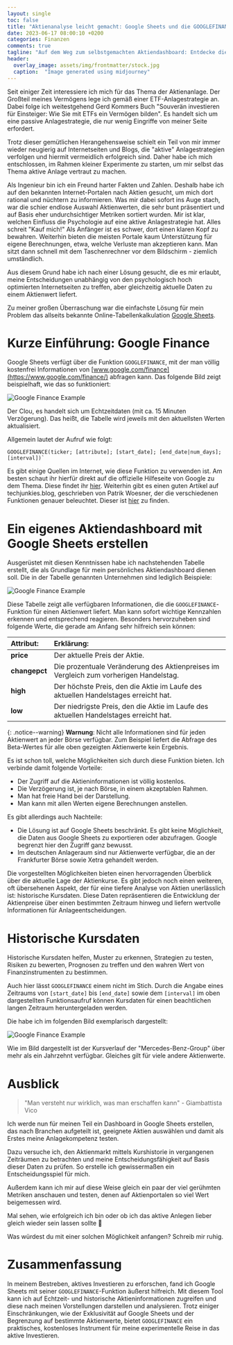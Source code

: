 ```yaml
---
layout: single
toc: false
title: "Aktienanalyse leicht gemacht: Google Sheets und die GOOGLEFINANCE-Funktion"
date: 2023-06-17 08:00:10 +0200
categories: Finanzen
comments: true
tagline: "Auf dem Weg zum selbstgemachten Aktiendashboard: Entdecke die Möglichkeiten von Google Sheets und der GOOGLEFINANCE-Funktion zur Aktienanalyse."
header:
  overlay_image: assets/img/frontmatter/stock.jpg
  caption:  "Image generated using midjourney"
---
```


Seit einiger Zeit interessiere ich mich für das Thema der Aktienanlage. Der Großteil meines Vermögens lege ich gemäß einer ETF-Anlagestrategie an. Dabei folge ich weitestgehend Gerd Kommers Buch "Souverän investieren für Einsteiger: Wie Sie mit ETFs ein Vermögen bilden". Es handelt sich um eine passive Anlagestrategie, die nur wenig Eingriffe von meiner Seite erfordert. 

Trotz dieser gemütlichen Herangehensweise schielt ein Teil von mir immer wieder neugierig auf Internetseiten und Blogs, die "aktive" Anlagestrategien verfolgen und hiermit vermeidlich erfolgreich sind. Daher habe ich mich entschlossen, im Rahmen kleiner Experimente zu starten, um mir selbst das Thema aktive Anlage vertraut zu machen.

Als Ingenieur bin ich ein Freund harter Fakten und Zahlen. Deshalb habe ich auf den bekannten Internet-Portalen nach Aktien gesucht, um mich dort rational und nüchtern zu informieren. Was mir dabei sofort ins Auge stach, war die schier endlose Auswahl Aktienwerten, die sehr bunt präsentiert und auf Basis eher undurchsichtiger Metriken sortiert wurden. Mir ist klar, welchen Einfluss die Psychologie auf eine aktive Anlagestrategie hat. Alles schreit "Kauf mich!" Als Anfänger ist es schwer, dort einen klaren Kopf zu bewahren. Weiterhin bieten die meisten Portale kaum Unterstützung für eigene Berechnungen, etwa, welche Verluste man akzeptieren kann. Man sitzt dann schnell mit dem Taschenrechner vor dem Bildschirm - ziemlich umständlich.

Aus diesem Grund habe ich nach einer Lösung gesucht, die es mir erlaubt, meine Entscheidungen unabhängig von den psychologisch hoch optimierten Internetseiten zu treffen, aber gleichzeitig aktuelle Daten zu einem Aktienwert liefert.

Zu meiner großen Überraschung war die einfachste Lösung für mein Problem das allseits bekannte Online-Tabellenkalkulation [Google Sheets](https://www.google.com/sheets).

# Kurze Einführung: Google Finance 

Google Sheets verfügt über die Funktion `GOOGLEFINANCE`, mit der man völlig kostenfrei Informationen von [www.google.com/finance](https://www.google.com/finance/) abfragen kann. Das folgende Bild zeigt beispielhaft, wie das so funktioniert:
 
![Google Finance Example](/assets/img/Google_Finance_Simple.png)

Der Clou, es handelt sich um Echtzeitdaten (mit ca. 15 Minuten Verzögerung). Das heißt, die Tabelle wird jeweils mit den aktuellsten Werten aktualisiert.

Allgemein lautet der Aufruf wie folgt:

```
GOOGLEFINANCE(ticker; [attribute]; [start_date]; [end_date|num_days]; [interval])`
```

Es gibt einige Quellen im Internet, wie diese Funktion zu verwenden ist. Am besten schaut ihr hierfür direkt auf die offizielle Hilfeseite von Google zu dem Thema. Diese findet ihr [hier](https://support.google.com/docs/answer/3093281?hl=de&sjid=6919203607782479755-EU). Weiterhin gibt es einen guten Artikel auf techjunkies.blog, geschrieben von Patrik Woesner, der die verschiedenen Funktionen genauer beleuchtet. Dieser ist [hier](https://techjunkies.blog/code/googlefinance/) zu finden.

# Ein eigenes Aktiendashboard mit Google Sheets erstellen

Ausgerüstet mit diesen Kenntnissen habe ich nachstehenden Tabelle erstellt, die als Grundlage für mein persönliches Aktiendashboard dienen soll. Die in der Tabelle genannten Unternehmen sind lediglich Beispiele:

![Google Finance Example](/assets/img/Google_Sheets_Finance.png)

Diese Tabelle zeigt alle verfügbaren Informationen, die die `GOOGLEFINANCE`-Funktion für einen Aktienwert liefert. Man kann sofort wichtige Kennzahlen erkennen und entsprechend reagieren. Besonders hervorzuheben sind folgende Werte, die gerade am Anfang sehr hilfreich sein können:

| __Attribut:__ | __Erklärung__:
| :---- | :----- 
|__price__ | Der aktuelle Preis der Aktie. | 
|__changepct__ | Die prozentuale Veränderung des Aktienpreises im Vergleich zum vorherigen Handelstag. 
| __high__ | Der höchste Preis, den die Aktie im Laufe des aktuellen Handelstages erreicht hat. 
| __low__ | Der niedrigste Preis, den die Aktie im Laufe des aktuellen Handelstages erreicht hat. | 


{: .notice--warning} 
__Warnung__: Nicht alle Informationen sind für jeden Aktienwert an jeder Börse verfügbar. Zum Beispiel liefert die Abfrage des Beta-Wertes für alle oben gezeigten Aktienwerte kein Ergebnis.

Es ist schon toll, welche Möglichkeiten sich durch diese Funktion bieten. Ich verbinde damit folgende Vorteile:
- Der Zugriff auf die Aktieninformationen ist völlig kostenlos.
- Die Verzögerung ist, je nach Börse, in einem akzeptablen Rahmen.
- Man hat freie Hand bei der Darstellung.
- Man kann mit allen Werten eigene Berechnungen anstellen.

Es gibt allerdings auch Nachteile:
- Die Lösung ist auf Google Sheets beschränkt. Es gibt keine Möglichkeit, die Daten aus Google Sheets zu exportieren oder abzufragen. Google begrenzt hier den Zugriff ganz bewusst.
- Im deutschen Anlageraum sind nur Aktienwerte verfügbar, die an der Frankfurter Börse sowie Xetra gehandelt werden.

Die vorgestellten Möglichkeiten bieten einen hervorragenden Überblick über die aktuelle Lage der Aktienkurse. Es gibt jedoch noch einen weiteren, oft übersehenen Aspekt, der für eine tiefere Analyse von Aktien unerlässlich ist: historische Kursdaten. Diese Daten repräsentieren die Entwicklung der Aktienpreise über einen bestimmten Zeitraum hinweg und liefern wertvolle Informationen für Anlageentscheidungen.

# Historische Kursdaten

Historische Kursdaten helfen, Muster zu erkennen, Strategien zu testen, Risiken zu bewerten, Prognosen zu treffen und den wahren Wert von Finanzinstrumenten zu bestimmen.  

Auch hier  lässt `GOOGLEFINANCE` einem nicht im Stich. Durch die Angabe eines Zeitraums
von `[start_date]` bis  `[end_date]` sowie dem  `[interval]` im oben dargestellten Funktionsaufruf können Kursdaten für einen beachtlichen langen Zeitraum heruntergeladen werden.

Die habe ich im folgenden Bild exemplarisch dargestellt:

![Google Finance Example](/assets/img/googlefinance_hist.png)

Wie im Bild dargestellt ist der Kursverlauf der "Mercedes-Benz-Group" über mehr als ein Jahrzehnt verfügbar. Gleiches gilt für viele andere Aktienwerte.

# Ausblick

> "Man versteht nur wirklich, was man erschaffen kann" - Giambattista Vico

Ich werde nun für meinen Teil ein Dashboard in Google Sheets erstellen, das nach Branchen aufgeteilt ist, geeignete Aktien auswählen und damit als Erstes meine Anlagekompetenz testen.

Dazu versuche ich, den Aktienmarkt mittels Kurshistorie in vergangenen Zeiträumen zu betrachten und meine Entscheidungsfähigkeit auf Basis dieser Daten zu prüfen. So erstelle ich gewissermaßen ein Entscheidungsspiel für mich.

Außerdem kann ich mir auf diese Weise gleich ein paar der viel gerühmten Metriken anschauen und testen, denen auf Aktienportalen so viel Wert beigemessen wird.

Mal sehen, wie erfolgreich ich bin oder ob ich das aktive Anlegen lieber gleich wieder sein lassen sollte 🙂

Was würdest du mit einer solchen Möglichkeit anfangen? Schreib mir ruhig.

# Zusammenfassung

In meinem Bestreben, aktives Investieren zu erforschen, fand ich Google Sheets mit seiner `GOOGLEFINANCE`-Funktion äußerst hilfreich. Mit diesem Tool kann ich auf Echtzeit- und historische Aktieninformationen zugreifen und diese nach meinen Vorstellungen darstellen und analysieren. Trotz einiger Einschränkungen, wie der Exklusivität auf Google Sheets und der Begrenzung auf bestimmte Aktienwerte, bietet `GOOGLEFINANCE` ein praktisches, kostenloses Instrument für meine experimentelle Reise in das aktive Investieren.